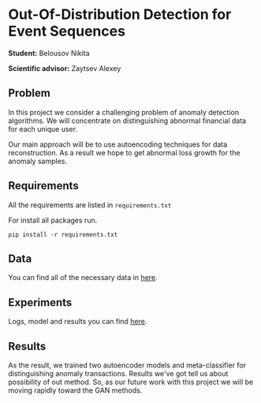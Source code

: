 # Out-Of-Distribution Detection for Event Sequences

**Student:** Belousov Nikita

**Scientific advisor:** Zaytsev Alexey

## Problem

In this project we consider a challenging problem of anomaly detection algorithms. We will concentrate on distinguishing abnormal financial data for each unique user.

Our main approach will be to use autoencoding techniques for data reconstruction. As a result we hope to get abnormal loss growth for the anomaly samples.

## Requirements

All the requirements are listed in `requirements.txt`

For install all packages run.

```
pip install -r requirements.txt
```

## Data

You can find all of the necessary data in [here](https://disk.yandex.ru/d/pYijj1fHonHRSw).

## Experiments

Logs, model and results you can find [here](/lightning_logs).

## Results

As the result, we trained two autoencoder models and meta-classifier for distinguishing anomaly transactions. Results we've got tell us about possibility of out method. So, as our future work with this project we will be moving rapidly toward the GAN methods.


